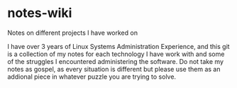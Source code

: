 # notes-wiki
Notes on different projects I have worked on 


I have over 3 years of Linux Systems Administration Experience, and this git is a collection of my notes for each technology I have work with and some of the struggles I encountered administering the software. Do not take my notes as gospel, as every situation is different but please use them as an addional piece in whatever puzzle you are trying to solve.
